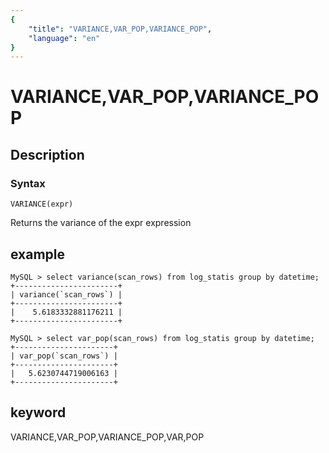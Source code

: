```yaml
---
{
    "title": "VARIANCE,VAR_POP,VARIANCE_POP",
    "language": "en"
}
---
```


<!-- 
Licensed to the Apache Software Foundation (ASF) under one
or more contributor license agreements.  See the NOTICE file
distributed with this work for additional information
regarding copyright ownership.  The ASF licenses this file
to you under the Apache License, Version 2.0 (the
"License"); you may not use this file except in compliance
with the License.  You may obtain a copy of the License at

  http://www.apache.org/licenses/LICENSE-2.0

Unless required by applicable law or agreed to in writing,
software distributed under the License is distributed on an
"AS IS" BASIS, WITHOUT WARRANTIES OR CONDITIONS OF ANY
KIND, either express or implied.  See the License for the
specific language governing permissions and limitations
under the License.
-->

# VARIANCE,VAR_POP,VARIANCE_POP
## Description
### Syntax

`VARIANCE(expr)`


Returns the variance of the expr expression

## example
```
MySQL > select variance(scan_rows) from log_statis group by datetime;
+-----------------------+
| variance(`scan_rows`) |
+-----------------------+
|    5.6183332881176211 |
+-----------------------+

MySQL > select var_pop(scan_rows) from log_statis group by datetime;
+----------------------+
| var_pop(`scan_rows`) |
+----------------------+
|   5.6230744719006163 |
+----------------------+
```
## keyword
VARIANCE,VAR_POP,VARIANCE_POP,VAR,POP
